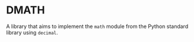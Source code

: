 DMATH
=====

A library that aims to implement the `math` module from the Python standard library using `decimal`.
